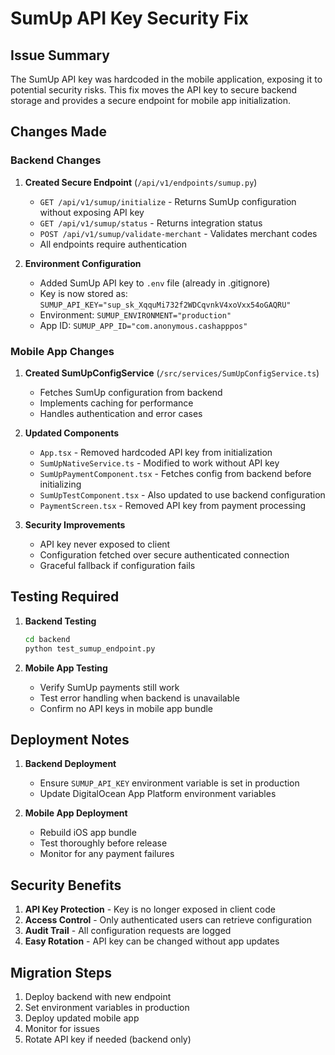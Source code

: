 # SumUp API Key Security Fix

## Issue Summary
The SumUp API key was hardcoded in the mobile application, exposing it to potential security risks. This fix moves the API key to secure backend storage and provides a secure endpoint for mobile app initialization.

## Changes Made

### Backend Changes

1. **Created Secure Endpoint** (`/api/v1/endpoints/sumup.py`)
   - `GET /api/v1/sumup/initialize` - Returns SumUp configuration without exposing API key
   - `GET /api/v1/sumup/status` - Returns integration status
   - `POST /api/v1/sumup/validate-merchant` - Validates merchant codes
   - All endpoints require authentication

2. **Environment Configuration**
   - Added SumUp API key to `.env` file (already in .gitignore)
   - Key is now stored as: `SUMUP_API_KEY="sup_sk_XqquMi732f2WDCqvnkV4xoVxx54oGAQRU"`
   - Environment: `SUMUP_ENVIRONMENT="production"`
   - App ID: `SUMUP_APP_ID="com.anonymous.cashapppos"`

### Mobile App Changes

1. **Created SumUpConfigService** (`/src/services/SumUpConfigService.ts`)
   - Fetches SumUp configuration from backend
   - Implements caching for performance
   - Handles authentication and error cases

2. **Updated Components**
   - `App.tsx` - Removed hardcoded API key from initialization
   - `SumUpNativeService.ts` - Modified to work without API key
   - `SumUpPaymentComponent.tsx` - Fetches config from backend before initializing
   - `SumUpTestComponent.tsx` - Also updated to use backend configuration
   - `PaymentScreen.tsx` - Removed API key from payment processing

3. **Security Improvements**
   - API key never exposed to client
   - Configuration fetched over secure authenticated connection
   - Graceful fallback if configuration fails

## Testing Required

1. **Backend Testing**
   ```bash
   cd backend
   python test_sumup_endpoint.py
   ```

2. **Mobile App Testing**
   - Verify SumUp payments still work
   - Test error handling when backend is unavailable
   - Confirm no API keys in mobile app bundle

## Deployment Notes

1. **Backend Deployment**
   - Ensure `SUMUP_API_KEY` environment variable is set in production
   - Update DigitalOcean App Platform environment variables

2. **Mobile App Deployment**
   - Rebuild iOS app bundle
   - Test thoroughly before release
   - Monitor for any payment failures

## Security Benefits

1. **API Key Protection** - Key is no longer exposed in client code
2. **Access Control** - Only authenticated users can retrieve configuration
3. **Audit Trail** - All configuration requests are logged
4. **Easy Rotation** - API key can be changed without app updates

## Migration Steps

1. Deploy backend with new endpoint
2. Set environment variables in production
3. Deploy updated mobile app
4. Monitor for issues
5. Rotate API key if needed (backend only)